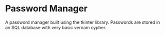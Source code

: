 # Password Manager
A password manager built using the tkinter library. Passwords are stored in an SQL database with very basic vernam cypher.
